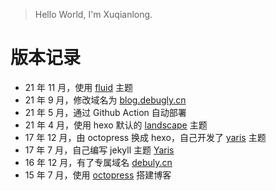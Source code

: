 > Hello World, I'm Xuqianlong.

# 版本记录

- 21 年 11 月，使用 [fluid](https://github.com/fluid-dev/hexo-theme-fluid) 主题
- 21 年 9 月，修改域名为 [blog.debugly.cn](https://blog.debugly.cn)
- 21 年 5 月，通过 Github Action 自动部署
- 21 年 4 月，使用 hexo 默认的 [landscape](https://github.com/debugly/hexo-theme-landscape/) 主题
- 17 年 12 月，由 octopress 换成 hexo，自己开发了 [yaris](https://github.com/debugly/hexo-theme-yaris) 主题
- 17 年 7 月，自己编写 jekyll 主题 [Yaris](https://github.com/debugly/Yaris)
- 16 年 12 月，有了专属域名 [debuly.cn](https://debuly.cn)
- 15 年 7 月，使用 [octopress](http://www.octopress.org/) 搭建博客